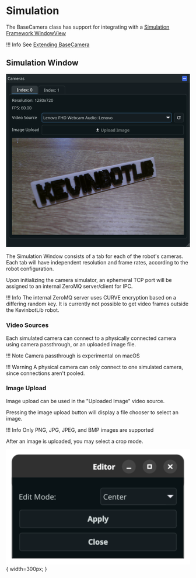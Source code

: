 # Simulation

The BaseCamera class has support for integrating with a [Simulation Framework WindowView](../sim/windowview.md)

!!! Info
    See [Extending BaseCamera](extend-basecamera.md)

## Simulation Window

![camera.png](../media/windowview/camera.png)

The Simulation Window consists of a tab for each of the robot's cameras.
Each tab will have independent resolution and frame rates, according to the robot configuration.

Upon initializing the camera simulator, an ephemeral TCP port will be assigned to an internal ZeroMQ server/client for IPC.

!!! Info
    The internal ZeroMQ server uses CURVE encryption based on a differing random key.
    It is currently not possible to get video frames outside the KevinbotLib robot.

### Video Sources

Each simulated camera can connect to a physically connected camera using camera passthrough, or an uploaded image file.

!!! Note
    Camera passthrough is experimental on macOS

!!! Warning
    A physical camera can only connect to one simulated camera, since connections aren't pooled.

### Image Upload

Image upload can be used in the "Uploaded Image" video source.

Pressing the image upload button will display a file chooser to select an image.

!!! Info
    Only PNG, JPG, JPEG, and BMP images are supported

After an image is uploaded, you may select a crop mode.

![camera-editor.png](../media/windowview/camera-editor.png){ width=300px; }